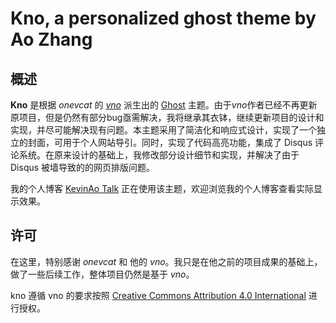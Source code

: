 # Kno, a personalized ghost theme by Ao Zhang

## 概述

**Kno** 是根据 *onevcat* 的 *[vno](https://github.com/onevcat/vno)* 派生出的 [Ghost](https://ghost.org) 主题。由于*vno*作者已经不再更新原项目，但是仍然有部分bug亟需解决，我将继承其衣钵，继续更新项目的设计和实现，并尽可能解决现有问题。本主题采用了简洁化和响应式设计，实现了一个独立的封面，可用于个人网站导引。同时，实现了代码高亮功能，集成了 Disqus 评论系统。在原来设计的基础上，我修改部分设计细节和实现，并解决了由于 Disqus 被墙导致的的网页排版问题。

我的个人博客 [KevinAo Talk](https://kevinao.com) 正在使用该主题，欢迎浏览我的个人博客查看实际显示效果。

## 许可

在这里，特别感谢 *onevcat* 和 他的 *vno*。我只是在他之前的项目成果的基础上，做了一些后续工作，整体项目仍然是基于 *vno*。

kno 遵循 vno 的要求按照 [Creative Commons Attribution 4.0 International](http://creativecommons.org/licenses/by/4.0/) 进行授权。